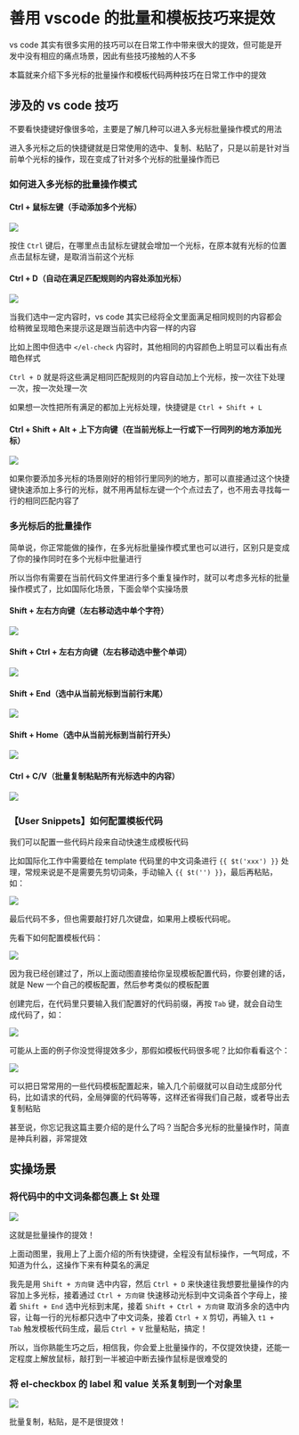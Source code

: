 # 善用 vscode 的批量和模板技巧来提效

vs code 其实有很多实用的技巧可以在日常工作中带来很大的提效，但可能是开发中没有相应的痛点场景，因此有些技巧接触的人不多

本篇就来介绍下多光标的批量操作和模板代码两种技巧在日常工作中的提效

## 涉及的 vs code 技巧

不要看快捷键好像很多哈，主要是了解几种可以进入多光标批量操作模式的用法

进入多光标之后的快捷键就是日常使用的选中、复制、粘贴了，只是以前是针对当前单个光标的操作，现在变成了针对多个光标的批量操作而已

### 如何进入多光标的批量操作模式

#### Ctrl + 鼠标左键（手动添加多个光标）

![](./images/batch1.gif)

按住 `Ctrl` 键后，在哪里点击鼠标左键就会增加一个光标，在原本就有光标的位置点击鼠标左键，是取消当前这个光标

#### Ctrl + D（自动在满足匹配规则的内容处添加光标）

![](./images/batch2.gif)

当我们选中一定内容时，vs code 其实已经将全文里面满足相同规则的内容都会给稍微呈现暗色来提示这是跟当前选中内容一样的内容

比如上图中但选中 `</el-check` 内容时，其他相同的内容颜色上明显可以看出有点暗色样式

`Ctrl + D` 就是将这些满足相同匹配规则的内容自动加上个光标，按一次往下处理一次，按一次处理一次

如果想一次性把所有满足的都加上光标处理，快捷键是 `Ctrl + Shift + L`

#### Ctrl + Shift + Alt + 上下方向键（在当前光标上一行或下一行同列的地方添加光标）

![](./images/batch3.gif)

如果你要添加多光标的场景刚好的相邻行里同列的地方，那可以直接通过这个快捷键快速添加上多行的光标，就不用再鼠标左键一个个点过去了，也不用去寻找每一行的相同匹配内容了

### 多光标后的批量操作

简单说，你正常能做的操作，在多光标批量操作模式里也可以进行，区别只是变成了你的操作同时在多个光标中批量进行

所以当你有需要在当前代码文件里进行多个重复操作时，就可以考虑多光标的批量操作模式了，比如国际化场景，下面会举个实操场景

#### Shift + 左右方向键（左右移动选中单个字符）

![](./images/batch4.gif)

#### Shift + Ctrl + 左右方向键（左右移动选中整个单词）

![](./images/batch5.gif)

#### Shift + End（选中从当前光标到当前行末尾）

![](./images/batch6.gif)

#### Shift + Home（选中从当前光标到当前行开头）

![](./images/batch7.gif)

#### Ctrl + C/V（批量复制粘贴所有光标选中的内容）

![](./images/batch8.gif)

### 【User Snippets】如何配置模板代码

我们可以配置一些代码片段来自动快速生成模板代码

比如国际化工作中需要给在 template 代码里的中文词条进行 `{{ $t('xxx') }}` 处理，常规来说是不是需要先剪切词条，手动输入 `{{ $t('') }}`，最后再粘贴，如：

![](./images/snippets1.gif)

最后代码不多，但也需要敲打好几次键盘，如果用上模板代码呢。

先看下如何配置模板代码：

![](./images/snippets2.gif)

因为我已经创建过了，所以上面动图直接给你呈现模板配置代码，你要创建的话，就是 New 一个自己的模板配置，然后参考类似的模板配置

创建完后，在代码里只要输入我们配置好的代码前缀，再按 `Tab` 键，就会自动生成代码了，如：

![](./images/snippets3.gif)

可能从上面的例子你没觉得提效多少，那假如模板代码很多呢？比如你看看这个：

![](./images/snippets4.gif)

可以把日常常用的一些代码模板配置起来，输入几个前缀就可以自动生成部分代码，比如请求的代码，全局弹窗的代码等等，这样还省得我们自己敲，或者导出去复制粘贴

甚至说，你忘记我这篇主要介绍的是什么了吗？当配合多光标的批量操作时，简直是神兵利器，非常提效

## 实操场景

### 将代码中的中文词条都包裹上 $t 处理

![](./images/example1.gif)

这就是批量操作的提效！

上面动图里，我用上了上面介绍的所有快捷键，全程没有鼠标操作，一气呵成，不知道为什么，这操作下来有种莫名的满足

我先是用 `Shift + 方向键` 选中内容，然后 `Ctrl + D` 来快速往我想要批量操作的内容加上多光标，接着通过 `Ctrl + 方向键` 快速移动光标到中文词条首个字母上，接着 `Shift + End` 选中光标到末尾，接着 `Shift + Ctrl + 方向键` 取消多余的选中内容，让每一行的光标都只选中了中文词条，接着 `Ctrl + X` 剪切，再输入 `t1 + Tab` 触发模板代码生成，最后 `Ctrl + V` 批量粘贴，搞定！

所以，当你熟能生巧之后，相信我，你会爱上批量操作的，不仅提效快捷，还能一定程度上解放鼠标，敲打到一半被迫中断去操作鼠标是很难受的

### 将 el-checkbox 的 label 和 value 关系复制到一个对象里

![](./images/example2.gif)

批量复制，粘贴，是不是很提效！
